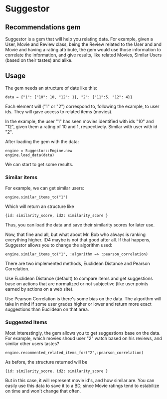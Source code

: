 # Suggestor 
## Recommendations gem

Suggestor is a gem that will help you relating data. For example, given a User, Movie and Review class, 
being the Review related to the User and and Movie and having a rating attribute, the gem would use those 
information to correlate the information, and give results, like related Movies, Similar Users (based on their
tastes) and alike. 

## Usage

The gem needs an structure of date like this:
 
    data = {"1": {"10": 10, "12": 1}, "2": {"11":5, "12": 4}}

Each element will ("1" or "2") correspond to, following the example, to user ids. They will gave access to related items (movies). 

In the example, the user "1" has seen movies identified with ids "10" and "12", given them a rating of 10 and 1, respectively. Similar with user with id "2".

After loading the gem with the data: 
    
    engine = Suggestor::Engine.new
    engine.load_data(data)

We can start to get some results. 


### Similar items

For example, we can get similar users: 

    engine.similar_items_to("1")

Which will return an structure like

    {id: similarity_score, id2: similarity_score }

Thus, you can load the data and save their similarity scores for later use.

Now, that fine and all, but what about Mr. Bob who always is ranking everything
higher. ID4 maybe is not that good after all. If that happens, Suggestor allows you to change the algorithm used:

    engine.similar_items_to("1", :algorithm => :pearson_correlation)

There are two implemented methods, Euclidean Distance and Pearson Correlation.

Use Euclidean Distance (default) to compare items and get suggestions base on
actions that are normalized or not subjective (like user points earned by actions on a web site).

Use Pearson Correlation is there's some bias on the data. The algorithm will
take in mind if some user grades higher or lower and return more exact suggestions than Euclidean on that area.

### Suggested items

Most interestingly, the gem allows you to get suggestions base on the data.
For example, which movies shoud user "2" watch based on his reviews, and similar other users tastes?

    engine.recommented_related_items_for("2",:pearson_correlation)

As before, the structure returned will be

    {id: similarity_score, id2: similarity_score }

But in this case, it will represent movie id's, and how similar are. You
can easily use this data to save it to a BD, since Movie ratings tend to estabilize on time and won't change that often. 